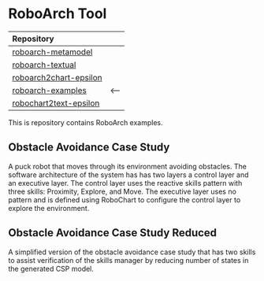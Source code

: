 # RoboArch Tool

| Repository                                                                        |        |
| :---                                                                              | :---:  |
| [roboarch-metamodel](https://github.com/UoY-RoboStar/roboarch-metamodel)          |        |
| [roboarch-textual](https://github.com/UoY-RoboStar/roboarch-textual)              |        |
| [roboarch2chart-epsilon](https://github.com/UoY-RoboStar/roboarch2chart-epsilon)  |        |
| [roboarch-examples](https://github.com/UoY-RoboStar/roboarch-examples)            |  <--   |
| [robochart2text-epsilon](https://github.com/UoY-RoboStar/robochart2text-epsilon)  |        |

This is repository contains RoboArch  examples.

## Obstacle Avoidance Case Study
A puck robot that moves through its environment avoiding obstacles. The software architecture of the system has has two layers a control layer and an executive layer. The control layer uses the reactive skills pattern with three skills: Proximity, Explore, and Move. The executive layer uses no pattern and is defined using RoboChart to configure the control layer to explore the environment.


## Obstacle Avoidance Case Study Reduced
A simplified version of the obstacle avoidance case study that has two skills to assist verification of the skills manager by reducing number of states in the generated CSP model.
